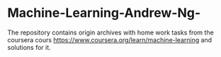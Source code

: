 # Machine-Learning-Andrew-Ng-

The repository contains origin archives with home work tasks from the coursera cours https://www.coursera.org/learn/machine-learning and solutions for it.
